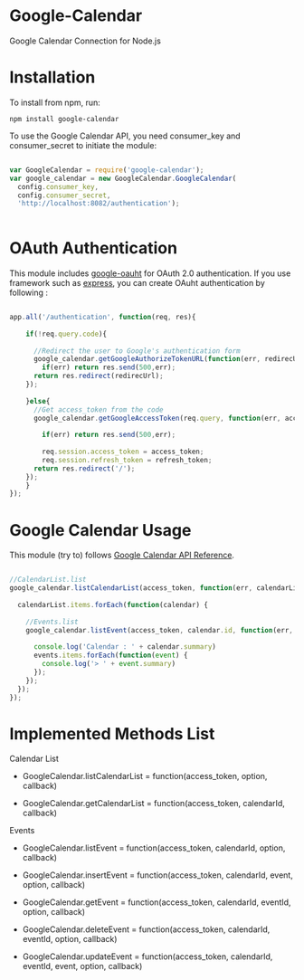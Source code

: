 Google-Calendar
=======

Google Calendar Connection for Node.js


Installation
=======

To install from npm, run:

```shell
npm install google-calendar
```

To use the Google Calendar API, you need consumer_key and consumer_secret to initiate the module:

```javascript

var GoogleCalendar = require('google-calendar');
var google_calendar = new GoogleCalendar.GoogleCalendar(
  config.consumer_key, 
  config.consumer_secret,
  'http://localhost:8082/authentication');
  
```

OAuth Authentication
=======

This module includes [google-oauht](https://github.com/berryboy/google-oauth) for OAuth 2.0 authentication.
If you use framework such as [express](git://github.com/visionmedia/express), you can create OAuht authentication by following :

```javascript

app.all('/authentication', function(req, res){
	
	if(!req.query.code){
	  
	  //Redirect the user to Google's authentication form 
	  google_calendar.getGoogleAuthorizeTokenURL(function(err, redirecUrl) {
  		if(err) return res.send(500,err);
  	  return res.redirect(redirecUrl);
  	});
  	
	}else{
	  //Get access_token from the code
	  google_calendar.getGoogleAccessToken(req.query, function(err, access_token, refresh_token) {
	    
  		if(err) return res.send(500,err);
  		
  		req.session.access_token = access_token;
  		req.session.refresh_token = refresh_token;
  	  return res.redirect('/');
  	});
	}
});

```

Google Calendar Usage
=======

This module (try to) follows [Google Calendar API Reference](https://developers.google.com/google-apps/calendar/v3/reference/).


```javascript

//CalendarList.list
google_calendar.listCalendarList(access_token, function(err, calendarList) {
  
  calendarList.items.forEach(function(calendar) {
    
    //Events.list
    google_calendar.listEvent(access_token, calendar.id, function(err, events) {
      
      console.log('Calendar : ' + calendar.summary)
      events.items.forEach(function(event) {
        console.log('> ' + event.summary)
      });
    });
  });
});

```

Implemented Methods List
=======

Calendar List

- GoogleCalendar.listCalendarList = function(access_token, option, callback) 

- GoogleCalendar.getCalendarList = function(access_token, calendarId, callback)

Events

- GoogleCalendar.listEvent = function(access_token, calendarId, option, callback) 

- GoogleCalendar.insertEvent = function(access_token, calendarId, event, option, callback) 

- GoogleCalendar.getEvent = function(access_token, calendarId, eventId, option, callback)

- GoogleCalendar.deleteEvent = function(access_token, calendarId, eventId, option, callback) 

- GoogleCalendar.updateEvent = function(access_token, calendarId, eventId, event, option, callback)

